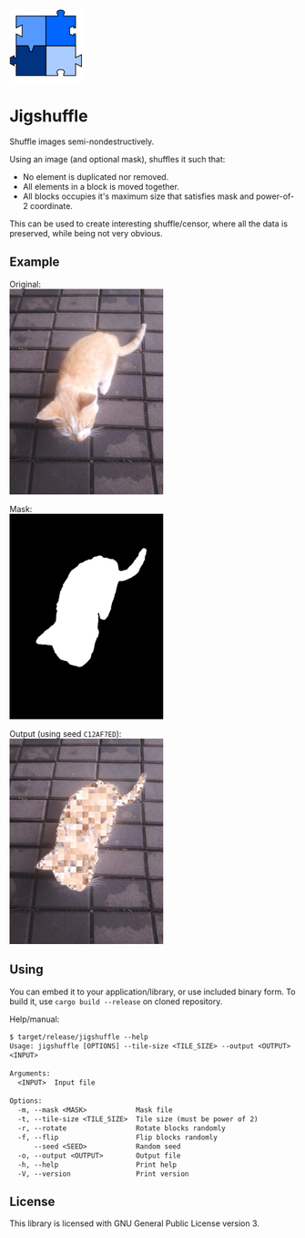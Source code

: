 <img src="images/icon.svg" width="128" height="128">

# Jigshuffle

Shuffle images semi-nondestructively.

Using an image (and optional mask), shuffles it such that:
* No element is duplicated nor removed.
* All elements in a block is moved together.
* All blocks occupies it's maximum size that satisfies mask
  and power-of-2 coordinate.

This can be used to create interesting shuffle/censor, where
all the data is preserved, while being not very obvious.

## Example

Original:  
<img src="images/image_orig.png" alt="Source Image" height="360">

Mask:  
<img src="images/image_mask.png" alt="Mask Image" height="360">

Output (using seed `C12AF7ED`):  
<img src="images/image_out.png" alt="Output Image" height="360">

## Using

You can embed it to your application/library, or use included binary form.
To build it, use `cargo build --release` on cloned repository.

Help/manual:
```
$ target/release/jigshuffle --help
Usage: jigshuffle [OPTIONS] --tile-size <TILE_SIZE> --output <OUTPUT> <INPUT>

Arguments:
  <INPUT>  Input file

Options:
  -m, --mask <MASK>            Mask file
  -t, --tile-size <TILE_SIZE>  Tile size (must be power of 2)
  -r, --rotate                 Rotate blocks randomly
  -f, --flip                   Flip blocks randomly
      --seed <SEED>            Random seed
  -o, --output <OUTPUT>        Output file
  -h, --help                   Print help
  -V, --version                Print version
```

## License

This library is licensed with GNU General Public License version 3.
